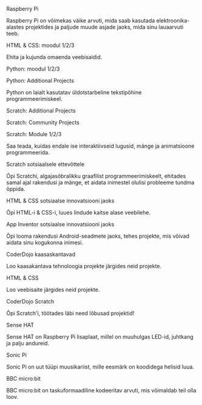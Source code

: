Raspberry Pi

Raspberry Pi on võimekas väike arvuti, mida saab kasutada elektroonika-alastes projektides ja paljude muude asjade jaoks, mida sinu lauaarvuti teeb.

HTML & CSS: moodul 1/2/3

Ehita ja kujunda omaenda veebisaidid.

Python: moodul 1/2/3

Python: Additional Projects

Python on laialt kasutatav üldotstarbeline tekstipõhine programmeerimiskeel.

Scratch: Additional Projects

Scratch: Community Projects

Scratch: Module 1/2/3

Saa teada, kuidas endale ise interaktiivseid lugusid, mänge ja animatsioone programmeerida.

Scratch sotsiaalsele ettevõttele

Õpi Scratchi, algajasõbralikku graafilist programmeerimiskeelt, ehitades samal ajal rakendusi ja mänge, et aidata inimestel olulisi probleeme tundma õppida.

HTML & CSS sotsiaalse innovatsiooni jaoks

Õpi HTML-i & CSS-i, luues lindude kaitse alase veebilehe.

App Inventor sotsiaalse innovatsiooni jaoks

Õpi looma rakendusi Android-seadmete jaoks, tehes projekte, mis võivad aidata sinu kogukonna inimesi.

CoderDojo kaasaskantavad

Loo kaasakantava tehnoloogia projekte järgides neid projekte.

HTML & CSS

Loo veebisaite järgides neid projekte.

CoderDojo Scratch

Õpi Scratch'i, töötades läbi need lõbusad projektid!

Sense HAT

Sense HAT on Raspberry Pi lisaplaat, millel on muuhulgas LED-id, juhtkang ja palju andureid.

Sonic Pi

Sonic Pi on uut tüüpi muusikariist, mille eesmärk on koodidega helisid luua.

BBC micro:bit

BBC micro:bit on taskuformaadiline kodeeritav arvuti, mis võimaldab teil olla loov.